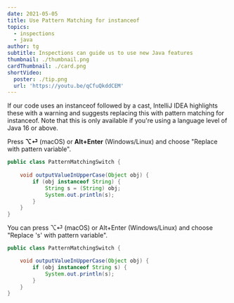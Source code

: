 ```yaml
---
date: 2021-05-05
title: Use Pattern Matching for instanceof
topics:
  - inspections
  - java
author: tg
subtitle: Inspections can guide us to use new Java features
thumbnail: ./thumbnail.png
cardThumbnail: ./card.png
shortVideo:
  poster: ./tip.png
  url: 'https://youtu.be/qCfuQkddCEM'
---
```


If our code uses an instanceof followed by a cast, IntelliJ IDEA highlights
these with a warning and suggests replacing this with pattern matching for
instanceof. Note that this is only available if you're using a language
level of Java 16 or above.

Press **⌥⏎** (macOS) or **Alt+Enter** (Windows/Linux) and choose "Replace with pattern variable".

```java
public class PatternMatchingSwitch {
	
	void outputValueInUpperCase(Object obj) {
		if (obj instanceof String) {
			String s = (String) obj;
			System.out.println(s);
		}
	}
}
```

You can press ⌥⏎ (macOS) or Alt+Enter (Windows/Linux) and choose "Replace 's' with pattern variable".

```java
public class PatternMatchingSwitch {

    void outputValueInUpperCase(Object obj) {
        if (obj instanceof String s) {
            System.out.println(s);
        }
    }
}
```
